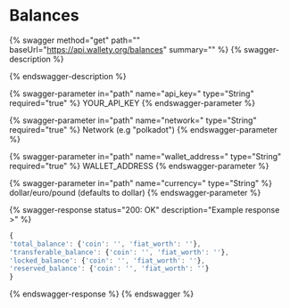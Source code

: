 # Balances

{% swagger method="get" path="" baseUrl="https://api.wallety.org/balances" summary="" %}
{% swagger-description %}

{% endswagger-description %}

{% swagger-parameter in="path" name="api_key=" type="String" required="true" %}
YOUR_API_KEY
{% endswagger-parameter %}

{% swagger-parameter in="path" name="network=" type="String" required="true" %}
Network (e.g "polkadot")
{% endswagger-parameter %}

{% swagger-parameter in="path" name="wallet_address=" type="String" required="true" %}
WALLET_ADDRESS
{% endswagger-parameter %}

{% swagger-parameter in="path" name="currency=" type="String" %}
dollar/euro/pound (defaults to dollar)
{% endswagger-parameter %}

{% swagger-response status="200: OK" description="Example response >" %}
```javascript
{
'total_balance': {'coin': '', 'fiat_worth': ''},
'transferable_balance': {'coin': '', 'fiat_worth': ''},
'locked_balance': {'coin': '', 'fiat_worth': ''},
'reserved_balance': {'coin': '', 'fiat_worth': ''}
}
```
{% endswagger-response %}
{% endswagger %}
